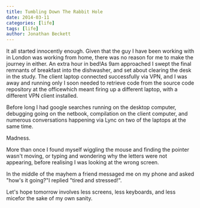```yaml
---
title: Tumbling Down The Rabbit Hole
date: 2014-03-11
categories: [life]
tags: [life]
author: Jonathan Beckett
---
```


It all started innocently enough. Given that the guy I have been working with in London was working from home, there was no reason for me to make the journey in either. An extra hour in bed!As 9am approached I swept the final remnants of breakfast into the dishwasher, and set about clearing the desk in the study. The client laptop connected successfully via VPN, and I was away and running only I soon needed to retrieve code from the source code repository at the officewhich meant firing up a different laptop, with a different VPN client installed.

Before long I had google searches running on the desktop computer, debugging going on the netbook, compilation on the client computer, and numerous conversations happening via Lync on two of the laptops at the same time.

Madness.

More than once I found myself wiggling the mouse and finding the pointer wasn't moving, or typing and wondering why the letters were not appearing, before realising I was looking at the wrong screen.

In the middle of the mayhem a friend messaged me on my phone and asked "how's it going?"I replied "tired and stressed!".

Let's hope tomorrow involves less screens, less keyboards, and less micefor the sake of my own sanity.